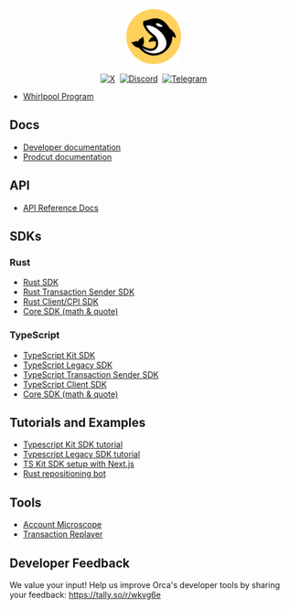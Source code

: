 <p align="center">
  <img src="./logomark.png" alt="Orca Logo" width="96px"/>
</p>
<p align="center">
  <a href="https://twitter.com/intent/follow?screen_name=orca_so"><img height="28" src="https://img.shields.io/badge/Follow-000000?style=flat&logo=x&logoColor=white" alt="X" /></a>&nbsp;&nbsp;<a href="https://discord.gg/dHe94wQB"><img height="28" src="https://img.shields.io/badge/Join-5865F2?style=flat&logo=discord&logoColor=white" alt="Discord" /></a>&nbsp;&nbsp;<a href="https://t.me/+cXol3WI6dVoyYTM1"><img height="28" src="https://img.shields.io/badge/Join-26A5E4?style=flat&logo=telegram&logoColor=white" alt="Telegram" /></a>
</p>

- [Whirlpool Program](https://github.com/orca-so/whirlpools/tree/main/programs/whirlpool)

## Docs

- [Developer documentation](https://dev.orca.so/)
- [Prodcut documentation](https://docs.orca.so/)

## API

- [API Reference Docs](https://api.orca.so/docs)

## SDKs

### Rust

- [Rust SDK](https://github.com/orca-so/whirlpools/tree/main/rust-sdk/whirlpool)
- [Rust Transaction Sender SDK](https://github.com/orca-so/whirlpools/tree/main/rust-sdk/tx-sender)
- [Rust Client/CPI SDK](https://github.com/orca-so/whirlpools/tree/main/rust-sdk/client)
- [Core SDK (math & quote)](https://github.com/orca-so/whirlpools/tree/main/rust-sdk/core)

### TypeScript

- [TypeScript Kit SDK](https://github.com/orca-so/whirlpools/tree/main/ts-sdk/whirlpool)
- [TypeScript Legacy SDK](https://github.com/orca-so/whirlpools/tree/main/legacy-sdk/whirlpool)
- [TypeScript Transaction Sender SDK](https://github.com/orca-so/whirlpools/tree/main/ts-sdk/tx-sender)
- [TypeScript Client SDK](https://github.com/orca-so/whirlpools/tree/main/ts-sdk/client)
- [Core SDK (math & quote)](https://github.com/orca-so/whirlpools/tree/main/rust-sdk/core)

## Tutorials and Examples

- [Typescript Kit SDK tutorial](https://github.com/orca-so/whirlpools-sdk-tutorial-kit)
- [Typescript Legacy SDK tutorial](https://github.com/orca-so/whirlpools-sdk-tutorial-legacy)
- [TS Kit SDK setup with Next.js](https://github.com/orca-so/whirlpools/tree/main/examples/ts-sdk/next)
- [Rust repositioning bot](https://github.com/orca-so/whirlpools/tree/main/examples/rust-sdk/whirlpool_repositioning_bot)

## Tools

- [Account Microscope](https://github.com/orca-so/account-microscope)
- [Transaction Replayer](https://github.com/orca-so/whirlpool-tx-replayer)

## Developer Feedback

We value your input! Help us improve Orca's developer tools by sharing your feedback: https://tally.so/r/wkvg6e
